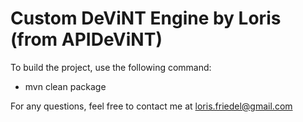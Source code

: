 # Custom DeViNT Engine by Loris (from APIDeViNT)

To build the project, use the following command:
 * mvn clean package

For any questions, feel free to contact me at [loris.friedel@gmail.com](mailto:loris.friedel@gmail.com)